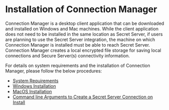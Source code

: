 [title]: # (Installation)
[tags]: # (install)
[priority]: # (100)
# Installation of Connection Manager

Connection Manager is a desktop client application that can be downloaded and installed on Windows and Mac machines. While the client application does not need to be installed in the same location as Secret Server, if users are planning to use the Secret Server integration, the machine on which Connection Manager is installed must be able to reach Secret Server. Connection Manager creates a local encrypted file storage for saving local connections and Secure Server(s) connectivity information.

For details on system requirements and the installation of Connection Manager, please follow the below procedures:

* [System Requirements](sysreqs.md)
* [Windows Installation](win-install.md)
* [MacOS Installation](macosx-install.md)
* [Command line Arguments to Create a Secret Server Connection on Install](cmdline.md)
